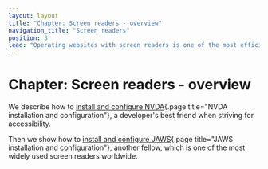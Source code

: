 ```yaml
---
layout: layout
title: "Chapter: Screen readers - overview"
navigation_title: "Screen readers"
position: 3
lead: "Operating websites with screen readers is one of the most efficient techniques to ensure accessibility. For beginners, screen reader usage can be a bit confusing at first, especially if they are not configured properly. In this chapter, you will learn how to install and configure screen readers in a way for you to use them conveniently."
---
```


# Chapter: Screen readers - overview

We describe how to [install and configure NVDA](/part--setup-of-the-accessibility-environment---introduction/chapter--screen-readers---overview/nvda-installation-and-configuration){.page title="NVDA installation and configuration"}, a developer's best friend when striving for accessibility.

Then we show how to [install and configure JAWS](/part--setup-of-the-accessibility-environment---introduction/chapter--screen-readers---overview/jaws-installation-and-configuration){.page title="JAWS installation and configuration"}, another fellow, which is one of the most widely used screen readers worldwide.